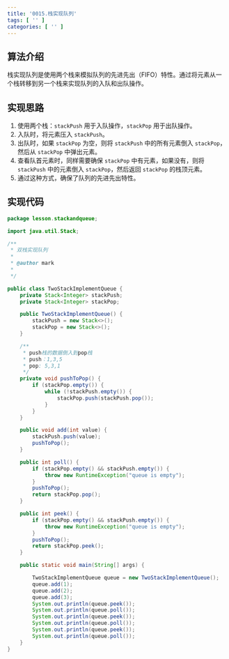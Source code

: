 ```yaml
---
title: '0015.栈实现队列'
tags: [ '' ]
categories: [ '' ]
---
```


## 算法介绍

栈实现队列是使用两个栈来模拟队列的先进先出（FIFO）特性。通过将元素从一个栈转移到另一个栈来实现队列的入队和出队操作。

## 实现思路

1. 使用两个栈：`stackPush` 用于入队操作，`stackPop` 用于出队操作。
2. 入队时，将元素压入 `stackPush`。
3. 出队时，如果 `stackPop` 为空，则将 `stackPush` 中的所有元素倒入 `stackPop`，然后从 `stackPop` 中弹出元素。
4. 查看队首元素时，同样需要确保 `stackPop` 中有元素，如果没有，则将 `stackPush` 中的元素倒入 `stackPop`，然后返回 `stackPop`
   的栈顶元素。
5. 通过这种方式，确保了队列的先进先出特性。

## 实现代码

```java
package lesson.stackandqueue;

import java.util.Stack;

/**
 * 双栈实现队列
 *
 * @author mark
 *
 */

public class TwoStackImplementQueue {
    private Stack<Integer> stackPush;
    private Stack<Integer> stackPop;

    public TwoStackImplementQueue() {
        stackPush = new Stack<>();
        stackPop = new Stack<>();
    }

    /**
     * push栈的数据倒入到pop栈
     * push：1,3,5
     * pop: 5,3,1
     */
    private void pushToPop() {
        if (stackPop.empty()) {
            while (!stackPush.empty()) {
                stackPop.push(stackPush.pop());
            }
        }
    }

    public void add(int value) {
        stackPush.push(value);
        pushToPop();
    }

    public int poll() {
        if (stackPop.empty() && stackPush.empty()) {
            throw new RuntimeException("queue is empty");
        }
        pushToPop();
        return stackPop.pop();
    }

    public int peek() {
        if (stackPop.empty() && stackPush.empty()) {
            throw new RuntimeException("queue is empty");
        }
        pushToPop();
        return stackPop.peek();
    }

    public static void main(String[] args) {

        TwoStackImplementQueue queue = new TwoStackImplementQueue();
        queue.add(1);
        queue.add(2);
        queue.add(3);
        System.out.println(queue.peek());
        System.out.println(queue.poll());
        System.out.println(queue.peek());
        System.out.println(queue.poll());
        System.out.println(queue.peek());
        System.out.println(queue.poll());
    }
}

```